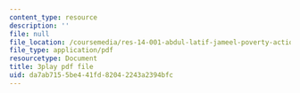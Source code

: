 ```yaml
---
content_type: resource
description: ''
file: null
file_location: /coursemedia/res-14-001-abdul-latif-jameel-poverty-action-lab-executive-training-evaluating-social-programs-2009-spring-2009/da7ab7155be441fd82042243a2394bfc_a7sDTYmqdSY.pdf
file_type: application/pdf
resourcetype: Document
title: 3play pdf file
uid: da7ab715-5be4-41fd-8204-2243a2394bfc
---
```

